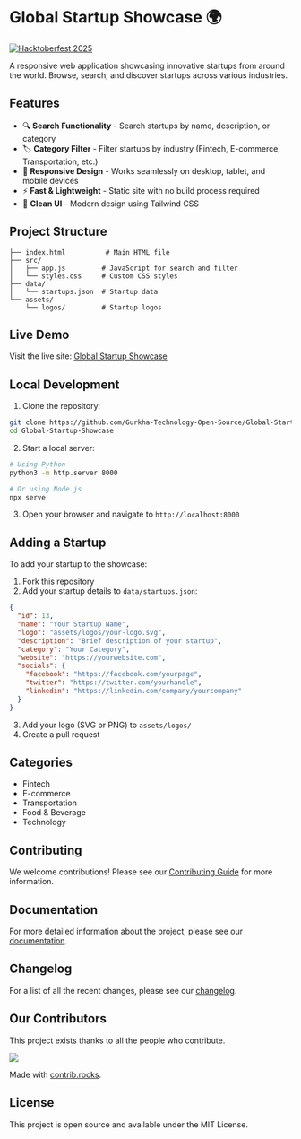 # Global Startup Showcase 🌍

[![Hacktoberfest 2025](https://img.shields.io/badge/Hacktoberfest-2025-blue.svg)](https://hacktoberfest.digitalocean.com/)

A responsive web application showcasing innovative startups from around the world. Browse, search, and discover startups across various industries.

## Features

- 🔍 **Search Functionality** - Search startups by name, description, or category
- 🏷️ **Category Filter** - Filter startups by industry (Fintech, E-commerce, Transportation, etc.)
- 📱 **Responsive Design** - Works seamlessly on desktop, tablet, and mobile devices
- ⚡ **Fast & Lightweight** - Static site with no build process required
- 🎨 **Clean UI** - Modern design using Tailwind CSS

## Project Structure

```
├── index.html          # Main HTML file
├── src/
│   ├── app.js         # JavaScript for search and filter
│   └── styles.css     # Custom CSS styles
├── data/
│   └── startups.json  # Startup data
└── assets/
    └── logos/         # Startup logos
```

## Live Demo

Visit the live site: [Global Startup Showcase](https://gurkha-technology-open-source.github.io/Global-Startup-Showcase/)

## Local Development

1. Clone the repository:
```bash
git clone https://github.com/Gurkha-Technology-Open-Source/Global-Startup-Showcase.git
cd Global-Startup-Showcase
```

2. Start a local server:
```bash
# Using Python
python3 -m http.server 8000

# Or using Node.js
npx serve
```

3. Open your browser and navigate to `http://localhost:8000`

## Adding a Startup

To add your startup to the showcase:

1. Fork this repository
2. Add your startup details to `data/startups.json`:
```json
{
  "id": 13,
  "name": "Your Startup Name",
  "logo": "assets/logos/your-logo.svg",
  "description": "Brief description of your startup",
  "category": "Your Category",
  "website": "https://yourwebsite.com",
  "socials": {
    "facebook": "https://facebook.com/yourpage",
    "twitter": "https://twitter.com/yourhandle",
    "linkedin": "https://linkedin.com/company/yourcompany"
  }
}
```
3. Add your logo (SVG or PNG) to `assets/logos/`
4. Create a pull request

## Categories

- Fintech
- E-commerce
- Transportation
- Food & Beverage
- Technology

## Contributing

We welcome contributions! Please see our [Contributing Guide](CONTRIBUTING.md) for more information.

## Documentation

For more detailed information about the project, please see our [documentation](docs/documentation.md).

## Changelog

For a list of all the recent changes, please see our [changelog](CHANGELOG.md).

## Our Contributors

This project exists thanks to all the people who contribute. 

<a href="https://github.com/Gurkha-Technology-Open-Source/Global-Startup-Showcase/graphs/contributors">
  <img src="https://contrib.rocks/image?repo=Gurkha-Technology-Open-Source/Global-Startup-Showcase" />
</a>

Made with [contrib.rocks](https://contrib.rocks).

## License

This project is open source and available under the MIT License.

